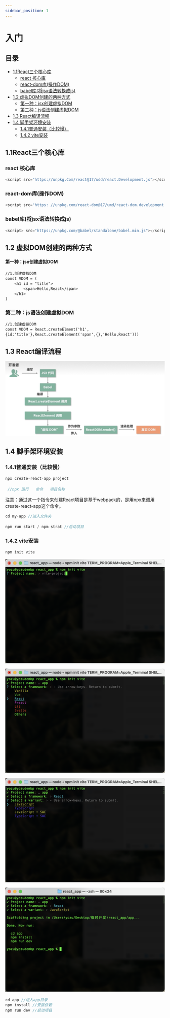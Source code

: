 ```yaml
---
sidebar_position: 1
---
```

# 入门

## 目录

- [1.1React三个核心库](#11React三个核心库)
  - [react 核心库](#react-核心库)
  - [react-dom库(操作DOM)](#react-dom库操作DOM)
  - [babel库(将jsx语法转换成js)](#babel库将jsx语法转换成js)
- [1.2 虚拟DOM创建的两种方式](#12-虚拟DOM创建的两种方式)
  - [第一种：jsx创建虚拟DOM](#第一种jsx创建虚拟DOM)
  - [第二种：js语法创建虚拟DOM](#第二种js语法创建虚拟DOM)
- [1.3 React编译流程](#13-React编译流程)
- [1.4 脚手架环境安装](#14-脚手架环境安装)
  - [1.4.1普通安装（比较慢）](#141普通安装比较慢)
  - [1.4.2 vite安装](#142-vite安装)

## 1.1React三个核心库

### react 核心库

```javascript
<script src="https://unpkg.Com/react@17/udd/react.Development.js"></script>
```

### react-dom库(操作DOM)

```javascript
<script src="https: //unpkg.com/react-dom@17/umd/react-dom.development.js"></script>
```

### babel库(将jsx语法转换成js)

```javascript
<script> src="https://unpkg.com/@babel/standalone/babel.min.js"></script›
```

## 1.2 虚拟DOM创建的两种方式

#### 第一种：jsx创建虚拟DOM

```react
//1.创建虚拟DOM
const VDOM = (
    <h1 id = "title">
        <span>Hello,React</span>
    </h1>
)
```

### 第二种：js语法创建虚拟DOM

```react
//1.创建虚拟DOM
const VDOM = React.createElment('h1',{id:'title'},React.createElement('span',{},'Hello,React')))
```

## 1.3 React编译流程

![](image/image_UMM4rPAWhF.png)

## 1.4 脚手架环境安装

### 1.4.1普通安装（比较慢）

```javascript
npx create-react-app project

 //npx 运行   命令   项目名称
```

注意：通过这一个指令来创建React项目是基于webpack的，是用npx来调用create-react-app这个命令。

```javascript
cd my-app //进入文件夹

npm run start / npm strat //启动项目
```

### 1.4.2 vite安装

```javascript
npm init vite
```

![](image/image_t_8SETtjI4.png)

![](image/image_qlAnQDkFSe.png)

![](image/image_vX-3flvWNT.png)

![](image/image_ae_eRdF0Zz.png)

```javascript
cd app //进入app目录
npm install //安装依赖
npm run dev //启动项目
```
